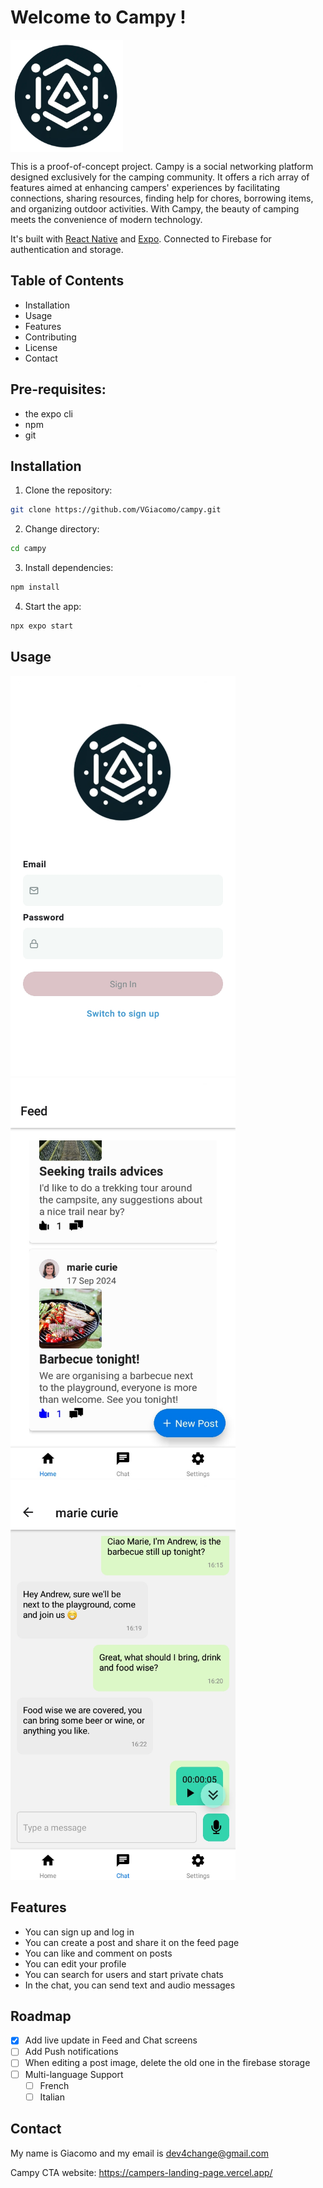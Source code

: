 # Welcome to Campy !

<img src="assets\images\logo.png" alt="Logo" width="180" height="180" align="center">

This is a proof-of-concept project.
Campy is a social networking platform designed exclusively for the camping community.
It offers a rich array of features aimed at enhancing campers' experiences by facilitating connections, sharing resources, finding help for chores, borrowing items, and organizing outdoor activities.
With Campy, the beauty of camping meets the convenience of modern technology.

It's built with [React Native](https://reactnative.dev/) and [Expo](https://expo.dev/).
Connected to Firebase for authentication and storage.

## Table of Contents

- Installation
- Usage
- Features
- Contributing
- License
- Contact

## Pre-requisites:

- the expo cli
- npm
- git

## Installation

1. Clone the repository:

```bash
git clone https://github.com/VGiacomo/campy.git
```

2. Change directory:

```bash
cd campy
```

3. Install dependencies:

```bash
npm install
```

4. Start the app:

```bash
npx expo start
```

## Usage

<img src="assets/screenshots/Login_Screen.jpg" alt="Login Screen" width="360" height="640">

<img src="assets/screenshots/Feed_Screen.jpg" alt="Feed Screen" width="360" height="640">

<img src="assets/screenshots/Chat_Screen.jpg" alt="Chat Screen" width="360" height="640">

## Features

- You can sign up and log in
- You can create a post and share it on the feed page
- You can like and comment on posts
- You can edit your profile
- You can search for users and start private chats
- In the chat, you can send text and audio messages

<!-- ROADMAP -->

## Roadmap

- [x] Add live update in Feed and Chat screens
- [ ] Add Push notifications
- [ ] When editing a post image, delete the old one in the firebase storage
- [ ] Multi-language Support
  - [ ] French
  - [ ] Italian

## Contact

My name is Giacomo and my email is dev4change@gmail.com

Campy CTA website: https://campers-landing-page.vercel.app/
